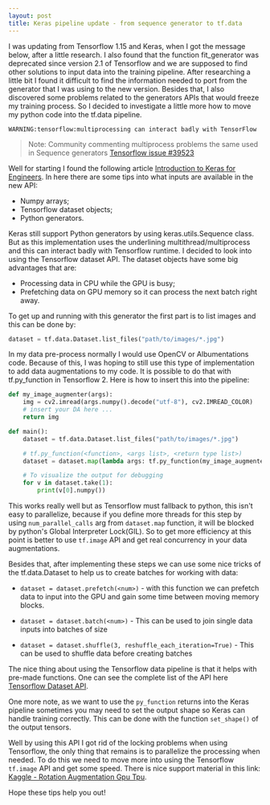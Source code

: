 ```yaml
---
layout: post
title: Keras pipeline update - from sequence generator to tf.data
---
```


I was updating from Tensorflow 1.15 and Keras, when I got the message below,
after a little research. I also found that the function fit_generator was deprecated
since version 2.1 of Tensorflow and we are supposed to find other solutions to input data into the training pipeline.
After researching a little bit I found it difficult to find the information needed to port from the generator that
I was using to the new version. Besides that, I also discovered some problems
related to the generators APIs that would freeze my training process. So I
decided to investigate a little more how to move my python code into the tf.data
pipeline.

```
WARNING:tensorflow:multiprocessing can interact badly with TensorFlow
```

> Note: Community commenting multiprocess problems the same used in Sequence
> generators [Tensorflow issue #39523](https://github.com/tensorflow/tensorflow/issues/39523)

Well for starting I found the following article [Introduction to Keras for Engineers](https://keras.io/getting_started/intro_to_keras_for_engineers/). In here there are some tips into what inputs are available
in the new API:

* Numpy arrays;
* Tensorflow dataset objects;
* Python generators.

Keras still support Python generators by using keras.utils.Sequence class. But
as this implementation uses the underlining multithread/multiprocess and this can
interact badly with Tensorflow runtime. I decided to look into
using the Tensorflow dataset API. The dataset objects have some big advantages that
are:

* Processing data in CPU while the GPU is busy;
* Prefetching data on GPU memory so it can process the next batch right away.

To get up and running with this generator the first part is to list images and this
can be done by:

```python
dataset = tf.data.Dataset.list_files("path/to/images/*.jpg")
```

In my data pre-process normally I would use OpenCV or Albumentations code. Because
of this, I was hoping to still use this type of implementation to add data augmentations
to my code. It is possible to do that with tf.py_function in Tensorflow 2. Here is how to
insert this into the pipeline:

```python
def my_image_augmenter(args):
    img = cv2.imread(args.numpy().decode("utf-8"), cv2.IMREAD_COLOR)
    # insert your DA here ...
    return img

def main():
    dataset = tf.data.Dataset.list_files("path/to/images/*.jpg")

    # tf.py_function(<function>, <args list>, <return type list>)
    dataset = dataset.map(lambda args: tf.py_function(my_image_augmenter, [args], [tf.float32]))

    # To visualize the output for debugging
    for v in dataset.take(1):
        print(v[0].numpy())
```

This works really well but as Tensorflow must fallback to python, this isn't easy to
parallelize, because if you define more threads for this step by using `num_parallel_calls` arg
from `dataset.map` function, it will be blocked by python's Global Interpreter Lock(GIL). So to
get more efficiency at this point is better to use `tf.image` API and get real concurrency in
your data augmentations.

Besides that, after implementing these steps we can use some nice tricks of the tf.data.Dataset
to help us to create batches for working with data:

* `dataset = dataset.prefetch(<num>)` - with this function we can prefetch data to input into the GPU and
gain some time between moving memory blocks.

* `dataset = dataset.batch(<num>)` - This can be used to join single data inputs into batches of size <num>

* `dataset = dataset.shuffle(3, reshuffle_each_iteration=True)` - This can be used to shuffle data before creating batches

The nice thing about using the Tensorflow data pipeline is that it helps with pre-made functions. One can see the
complete list of the API here [Tensorflow Dataset API](https://www.tensorflow.org/api_docs/python/tf/data/Dataset).

One more note, as we want to use the `py_function` returns into the Keras pipeline sometimes you may need to set the
output shape so Keras can handle training correctly. This can be done with the function `set_shape()` of the output tensors.

Well by using this API I got rid of the locking problems when using Tensorflow, the only thing that remains is to parallelize the processing when needed. To do this we need to move more into using the Tensorflow `tf.image` API and get some speed. There is
nice support material in this link: [Kaggle - Rotation Augmentation Gpu Tpu](https://www.kaggle.com/cdeotte/rotation-augmentation-gpu-tpu-0-96).

Hope these tips help you out!


